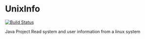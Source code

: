 UnixInfo
======
[![Build Status](https://travis-ci.org/mspbgx/java-linux-info.svg?branch=master)](https://travis-ci.org/mspbgx/java-linux-info)

Java Project
Read system and user information from a linux system
